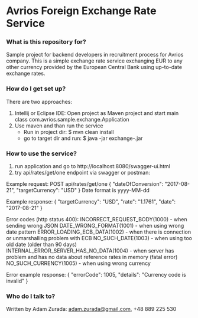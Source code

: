 # Avrios Foreign Exchange Rate Service #

### What is this repository for? ###

Sample project for backend developers in recruitment process for Avrios company.
This is a simple exchange rate service exchanging EUR to any other currency provided by the European Central Bank
using up-to-date exchange rates. 

### How do I get set up? ###

There are two approaches: 

1. Intellij or Eclipse IDE: Open project as Maven project and start main class com.avrios.sample.exchange.Application
2. Use maven and than run the service
   * Run in project dir: $ mvn clean install 
   * go to target dir and run: $ java -jar exchange-<VERSION>.jar

### How to use the service? ###

1. run application and go to http://localhost:8080/swagger-ui.html
2. try api/rates/get/one endpoint via swagger or postman:

Example request:
POST api/rates/get/one
{
  "dateOfConversion": "2017-08-21",
  "targetCurrency": "USD"
}
Date format is yyyy-MM-dd

Example response:
{
  "targetCurrency": "USD",
  "rate": "1.1761",
  "date": "2017-08-21"
}

Error codes (http status 400):
    INCORRECT_REQUEST_BODY(1000) - when sending wrong JSON
    DATE_WRONG_FORMAT(1001) - when using wrong date pattern
    ERROR_LOADING_ECB_DATA(1002) - when there is connection or unmarshalling problem with ECB
    NO_SUCH_DATE(1003) - when using too old date (older than 90 days)
    INTERNAL_ERROR_SERVER_HAS_NO_DATA(1004) - when server has problem and has no data about reference rates in memory (fatal error)
    NO_SUCH_CURRENCY(1005) - when using wrong currency

Error example response:
{
  "errorCode": 1005,
  "details": "Currency code is invalid"
}



### Who do I talk to? ###

Written by Adam Zurada: adam.zurada@gmail.com, +48 889 225 530